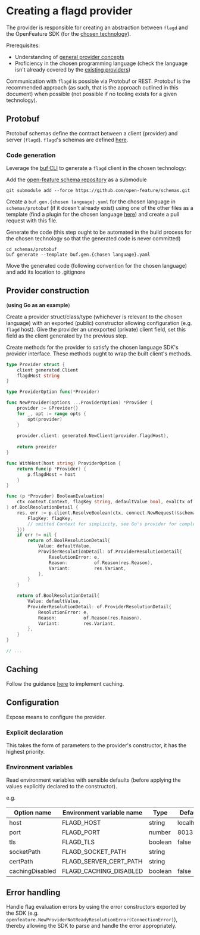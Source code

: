 # Creating a flagd provider

The provider is responsible for creating an abstraction between `flagd` and the OpenFeature SDK (for the [chosen technology](https://docs.openfeature.dev/docs/reference/technologies/)).

Prerequisites:

- Understanding of [general provider concepts](https://docs.openfeature.dev/docs/reference/concepts/provider/)
- Proficiency in the chosen programming language (check the language isn't already covered by the [existing providers](../usage/flagd_providers.md))

Communication with `flagd` is possible via Protobuf or REST. Protobuf is the recommended approach (as such, that is the approach outlined in this document) when possible (not possible if no tooling exists for a given technology).

## Protobuf

Protobuf schemas define the contract between a client (provider) and server (`flagd`). `flagd`'s schemas are defined [here](https://github.com/open-feature/schemas/tree/main/protobuf).

### Code generation

Leverage the [buf CLI](https://docs.buf.build/installation) to generate a `flagd` client in the chosen technology:

Add the [open-feature schema repository](https://github.com/open-feature/schemas) as a submodule
```
git submodule add --force https://github.com/open-feature/schemas.git
```
Create a `buf.gen.{chosen language}.yaml` for the chosen language in `schemas/protobuf` (if it doesn't already exist) using one of the other files as a template (find a plugin for the chosen language [here](https://buf.build/protocolbuffers/plugins)) and create a pull request with this file.

Generate the code (this step ought to be automated in the build process for the chosen technology so that the generated code is never committed)
```
cd schemas/protobuf
buf generate --template buf.gen.{chosen language}.yaml
```

Move the generated code (following convention for the chosen language) and add its location to .gitignore

## Provider construction
(__using Go as an example__)


Create a provider struct/class/type (whichever is relevant to the chosen language) with an exported (public) constructor allowing configuration (e.g. `flagd` host). Give the provider an unexported (private) client field, set this field as the client generated by the previous step.

Create methods for the provider to satisfy the chosen language SDK's provider interface. These methods ought to wrap the built client's methods.
```go
type Provider struct {
    client generated.Client
    flagdHost string
}

type ProviderOption func(*Provider)

func NewProvider(options ...ProviderOption) *Provider {
    provider := &Provider{}
    for _, opt := range opts {
        opt(provider)
    }
	
    provider.client: generated.NewClient(provider.flagdHost),
	
    return provider
}

func WithHost(host string) ProviderOption {
    return func(p *Provider) {
        p.flagdHost = host
    }
}

func (p *Provider) BooleanEvaluation(
    ctx context.Context, flagKey string, defaultValue bool, evalCtx of.FlattenedContext,
) of.BoolResolutionDetail {
    res, err := p.client.ResolveBoolean(ctx, connect.NewRequest(&schemaV1.ResolveBooleanRequest{
        FlagKey: flagKey,
        // omitted Context for simplicity, see Go's provider for completeness
    }))
    if err != nil {
        return of.BoolResolutionDetail{
            Value: defaultValue,
            ProviderResolutionDetail: of.ProviderResolutionDetail{
                ResolutionError: e,
                Reason:          of.Reason(res.Reason),
                Variant:         res.Variant,
            },
        }
    }

    return of.BoolResolutionDetail{
        Value: defaultValue,
        ProviderResolutionDetail: of.ProviderResolutionDetail{
            ResolutionError: e,
            Reason:          of.Reason(res.Reason),
            Variant:         res.Variant,
        },
    }
}

// ...
```

## Caching

Follow the guidance [here](./caching.md) to implement caching.

## Configuration

Expose means to configure the provider.

### Explicit declaration

This takes the form of parameters to the provider's constructor, it has the highest priority.

### Environment variables

Read environment variables with sensible defaults (before applying the values explicitly declared to the constructor).

e.g.

| Option name     | Environment variable name | Type    | Default   |
|-----------------|---------------------------| ------- |-----------|
| host            | FLAGD_HOST                | string  | localhost |
| port            | FLAGD_PORT                | number  | 8013      |
| tls             | FLAGD_TLS                 | boolean | false     |
| socketPath      | FLAGD_SOCKET_PATH         | string  |           |
| certPath        | FLAGD_SERVER_CERT_PATH    | string  |           |
| cachingDisabled | FLAGD_CACHING_DISABLED    | boolean | false     |

## Error handling

Handle flag evaluation errors by using the error constructors exported by the SDK (e.g. `openfeature.NewProviderNotReadyResolutionError(ConnectionError)`), thereby allowing the SDK to parse and handle the error appropriately.
